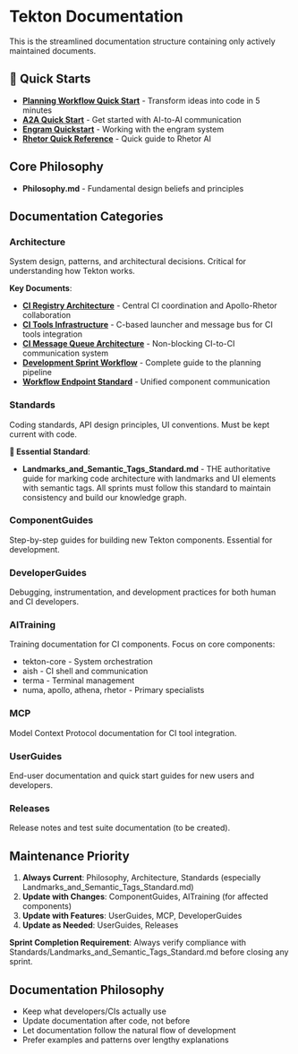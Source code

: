 # Tekton Documentation

This is the streamlined documentation structure containing only actively maintained documents.

## 🚀 Quick Starts
- **[Planning Workflow Quick Start](UserGuides/PlanningWorkflowQuickStart.md)** - Transform ideas into code in 5 minutes
- **[A2A Quick Start](UserGuides/A2A_Quick_Start.md)** - Get started with AI-to-AI communication
- **[Engram Quickstart](UserGuides/Engram_Quickstart.md)** - Working with the engram system
- **[Rhetor Quick Reference](UserGuides/Rhetor_Quick_Reference.md)** - Quick guide to Rhetor AI

## Core Philosophy
- **Philosophy.md** - Fundamental design beliefs and principles

## Documentation Categories

### Architecture
System design, patterns, and architectural decisions. Critical for understanding how Tekton works.

**Key Documents**:
- **[CI Registry Architecture](Architecture/CI-Registry-Architecture.md)** - Central CI coordination and Apollo-Rhetor collaboration
- **[CI Tools Infrastructure](Architecture/CI_Tools_Infrastructure.md)** - C-based launcher and message bus for CI tools integration
- **[CI Message Queue Architecture](Architecture/CI_Message_Queue_Architecture.md)** - Non-blocking CI-to-CI communication system
- **[Development Sprint Workflow](Architecture/DevelopmentSprintWorkflow.md)** - Complete guide to the planning pipeline
- **[Workflow Endpoint Standard](Architecture/WorkflowEndpointStandard.md)** - Unified component communication

### Standards  
Coding standards, API design principles, UI conventions. Must be kept current with code.

**🎯 Essential Standard**: 
- **Landmarks_and_Semantic_Tags_Standard.md** - THE authoritative guide for marking code architecture with landmarks and UI elements with semantic tags. All sprints must follow this standard to maintain consistency and build our knowledge graph.

### ComponentGuides
Step-by-step guides for building new Tekton components. Essential for development.

### DeveloperGuides
Debugging, instrumentation, and development practices for both human and CI developers.

### AITraining
Training documentation for CI components. Focus on core components:
- tekton-core - System orchestration
- aish - CI shell and communication
- terma - Terminal management
- numa, apollo, athena, rhetor - Primary specialists

### MCP
Model Context Protocol documentation for CI tool integration.

### UserGuides
End-user documentation and quick start guides for new users and developers.

### Releases
Release notes and test suite documentation (to be created).

## Maintenance Priority

1. **Always Current**: Philosophy, Architecture, Standards (especially Landmarks_and_Semantic_Tags_Standard.md)
2. **Update with Changes**: ComponentGuides, AITraining (for affected components)
3. **Update with Features**: UserGuides, MCP, DeveloperGuides
4. **Update as Needed**: UserGuides, Releases

**Sprint Completion Requirement**: Always verify compliance with Standards/Landmarks_and_Semantic_Tags_Standard.md before closing any sprint.

## Documentation Philosophy

- Keep what developers/CIs actually use
- Update documentation after code, not before
- Let documentation follow the natural flow of development
- Prefer examples and patterns over lengthy explanations